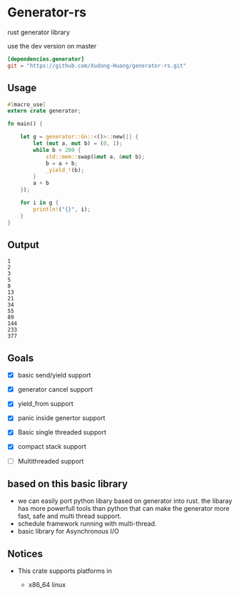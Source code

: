 # Generator-rs

rust generator library

use the dev version on master

```toml
[dependencies.generator]
git = "https://github.com/Xudong-Huang/generator-rs.git"
```


## Usage
```rust
#[macro_use]
extern crate generator;

fn main() {

    let g = generator::Gn::<()>::new(|| {
        let (mut a, mut b) = (0, 1);
        while b < 200 {
            std::mem::swap(&mut a, &mut b);
            b = a + b;
            _yield_!(b);
        }
        a + b
    });

    for i in g {
        println!("{}", i);
    }
}
```

## Output
```
1
2
3
5
8
13
21
34
55
89
144
233
377
```

## Goals

- [x] basic send/yield support
- [x] generator cancel support
- [x] yield_from support
- [x] panic inside genertor support
- [x] Basic single threaded support
- [x] compact stack support
- [ ] Multithreaded support



##  based on this basic library
- we can easily port python libary based on generator into rust. the libaray has more powerfull tools than python that can make the generator more fast, safe and multi thread support.
- schedule framework running with multi-thread.
- basic library for Asynchronous I/O

## Notices

* This crate supports platforms in

    - x86_64 linux

